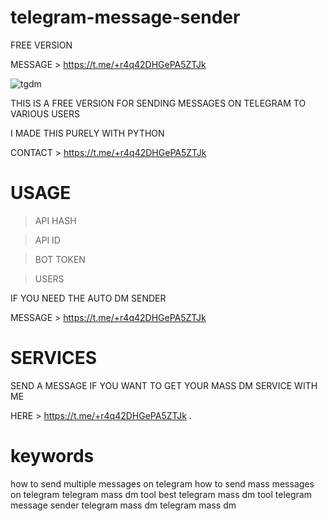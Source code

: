 # telegram-message-sender
FREE VERSION

MESSAGE > https://t.me/+r4q42DHGePA5ZTJk


![tgdm](https://user-images.githubusercontent.com/125784563/222506441-66afbc04-2b35-4712-93bd-1ee95d7ec008.jpeg)

THIS IS A FREE VERSION FOR SENDING MESSAGES ON TELEGRAM TO VARIOUS USERS

I MADE THIS PURELY WITH PYTHON 

CONTACT > https://t.me/+r4q42DHGePA5ZTJk


# USAGE 

> API HASH

> API ID

> BOT TOKEN

> USERS

IF YOU NEED THE AUTO DM SENDER

MESSAGE > https://t.me/+r4q42DHGePA5ZTJk


# SERVICES

SEND A MESSAGE IF YOU WANT TO GET YOUR MASS DM SERVICE WITH ME

HERE > https://t.me/+r4q42DHGePA5ZTJk
.

# keywords
how to send multiple messages on telegram how to send mass messages on telegram telegram mass dm tool best telegram mass dm tool telegram message sender telegram mass dm telegram mass dm
